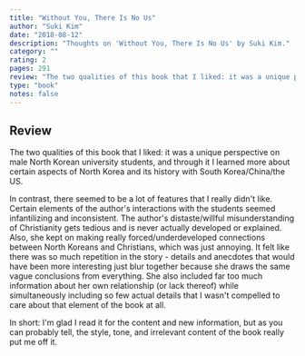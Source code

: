```yaml
---
title: "Without You, There Is No Us"
author: "Suki Kim"
date: "2018-08-12"
description: "Thoughts on 'Without You, There Is No Us' by Suki Kim."
category: ""
rating: 2
pages: 291
review: "The two qualities of this book that I liked: it was a unique perspective on male North Korean university students, and through it I learned more about certain aspects of North Korea and its history with South Korea/China/the US.<br/><br/>In contrast, there seemed to be a lot of features that I really didn't like. Certain elements of the author's interactions with the students seemed infantilizing and inconsistent. The author's distaste/willful misunderstanding of Christianity gets tedious and is never actually developed or explained. Also, she kept on making really forced/underdeveloped connections between North Koreans and Christians, which was just annoying. It felt like there was so much repetition in the story - details and anecdotes that would have been more interesting just blur together because she draws the same vague conclusions from everything. She also included far too much information about her own relationship (or lack thereof) while simultaneously including so few actual details that I wasn't compelled to care about that element of the book at all.<br/><br/>In short: I'm glad I read it for the content and new information, but as you can probably tell, the style, tone, and irrelevant content of the book really put me off it."
type: "book"
notes: false
---
```


## Review

The two qualities of this book that I liked: it was a unique perspective on male North Korean university students, and through it I learned more about certain aspects of North Korea and its history with South Korea/China/the US.

In contrast, there seemed to be a lot of features that I really didn't like. Certain elements of the author's interactions with the students seemed infantilizing and inconsistent. The author's distaste/willful misunderstanding of Christianity gets tedious and is never actually developed or explained. Also, she kept on making really forced/underdeveloped connections between North Koreans and Christians, which was just annoying. It felt like there was so much repetition in the story - details and anecdotes that would have been more interesting just blur together because she draws the same vague conclusions from everything. She also included far too much information about her own relationship (or lack thereof) while simultaneously including so few actual details that I wasn't compelled to care about that element of the book at all.

In short: I'm glad I read it for the content and new information, but as you can probably tell, the style, tone, and irrelevant content of the book really put me off it.
